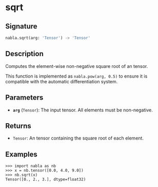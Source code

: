 # sqrt

## Signature

```python
nabla.sqrt(arg: 'Tensor') -> 'Tensor'
```

## Description

Computes the element-wise non-negative square root of an tensor.

This function is implemented as `nabla.pow(arg, 0.5)` to ensure it is
compatible with the automatic differentiation system.

## Parameters

- **`arg`** (`Tensor`): The input tensor. All elements must be non-negative.

## Returns

- `Tensor`: An tensor containing the square root of each element.

## Examples

```pycon
>>> import nabla as nb
>>> x = nb.tensor([0.0, 4.0, 9.0])
>>> nb.sqrt(x)
Tensor([0., 2., 3.], dtype=float32)
```
